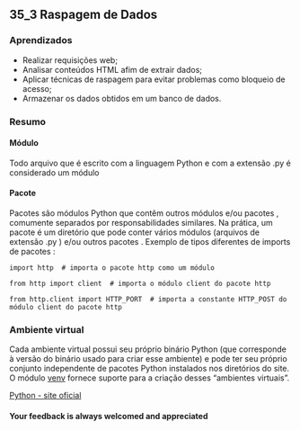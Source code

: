 ## 35_3 Raspagem de Dados

### Aprendizados
- Realizar requisições web;
- Analisar conteúdos HTML afim de extrair dados;
- Aplicar técnicas de raspagem para evitar problemas como bloqueio de acesso;
- Armazenar os dados obtidos em um banco de dados.

### Resumo

#### Módulo
Todo arquivo que é escrito com a linguagem Python e com a extensão .py é considerado um módulo

#### Pacote
Pacotes são módulos Python que contêm outros módulos e/ou pacotes , comumente separados por responsabilidades similares. Na prática, um pacote é um diretório que pode conter vários módulos (arquivos de extensão .py ) e/ou outros pacotes .
Exemplo de tipos diferentes de imports de pacotes :
~~~
import http  # importa o pacote http como um módulo

from http import client  # importa o módulo client do pacote http

from http.client import HTTP_PORT  # importa a constante HTTP_POST do módulo client do pacote http
~~~

### Ambiente virtual
Cada ambiente virtual possui seu próprio binário Python (que corresponde à versão do binário usado para criar esse ambiente) e pode ter seu próprio conjunto independente de pacotes Python instalados nos diretórios do site. O módulo [venv](https://docs.python.org/pt-br/dev/library/venv.html#module-venv) fornece suporte para a criação desses “ambientes virtuais”.

[Python - site oficial](https://www.python.org/)

#### Your feedback is always welcomed and appreciated